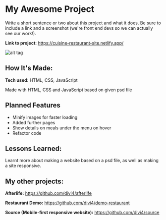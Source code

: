 # My Awesome Project
Write a short sentence or two about this project and what it does. Be sure to include a link and a screenshot (we're front end devs so we can actually see our work!).

**Link to project:** https://cuisine-restaurant-site.netlify.app/

![alt tag](https://i.ibb.co/r2LkKG4/Screenshot-2021-05-24-Cuisine-Restaurant.png)

## How It's Made:

**Tech used:** HTML, CSS, JavaScript

Made with HTML, CSS and JavaScript based on given psd file

## Planned Features

* Minify images for faster loading
* Added further pages
* Show details on meals under the menu on hover
* Refactor code

## Lessons Learned:

Learnt more about making a website based on a psd file, as well as making a site responsive.


## My other projects:

**Afterlife:** https://github.com/divi4/afterlife

**Restaurant Demo:** https://github.com/divi4/demo-restaurant

**Source (Mobile-first responsive website):** https://github.com/divi4/source



